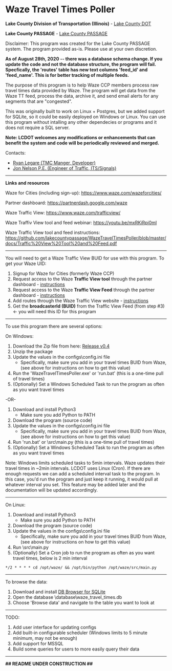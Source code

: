 # Waze Travel Times Poller
**Lake County Division of Transportation (Illinois)** - [Lake County DOT](https://www.lakecountyil.gov/transportation)

**Lake County PASSAGE** - [Lake County PASSAGE](https://www.lakecountypassage.com)

Disclaimer: This program was created for the Lake County PASSAGE system. The program provided as-is. Please use at your own discretion.

**As of August 28th, 2020 -- there was a database schema change. If you update the code and not the database structure,
the program will fail. Specfically, the 'routes' table has new text columns 'feed_id' and 'feed_name'. This is for better tracking of
multiple feeds.**

The purpose of this program is to help Waze CCP members process raw travel times data
provided by Waze. The program will get data from the Waze TT feed, process the data, archive it,
and send email alerts for any segments that are "congested".

This was originally built to work on Linux + Postgres, but we added support for SQLite, 
so it could be easily deployed on Windows or Linux. You can use this program without intalling any other dependecies or programs and it does not require a SQL server.

**Note: LCDOT welcomes any modifications or enhancements that can benefit the system and code will be 
periodically reviewed and merged.**

Contacts:
- [Ryan Legare (TMC Manger, Developer)](mailto:rlegare@lakecountyil.gov?subject=[GitHub%20Waze%20TT%20Poller]) 
- [Jon Nelson P.E. (Engineer of Traffic, ITS/Signals)](mailto:jpnelson@lakecountyil.govsubject=[GitHub%20Waze%20TT%20Poller])

---

**Links and resources**

Waze for Cities (including sign-up): https://www.waze.com/wazeforcities/

Partner dashboard: https://partnerdash.google.com/waze

Waze Traffic View: https://www.waze.com/trafficview/

Waze Traffiv View tool and feed webinar: https://youtu.be/mxRKiRpi0mI

Waze Traffic View tool and feed instructions: https://github.com/lakecountypassage/WazeTravelTimesPoller/blob/master/docs/Traffic%20View%20Tool%20and%20Feed.pdf

---

You will need to get a Waze Traffic View BUID for use with this program.
To get your Waze UID:
1. Signup for Waze for Cities (formerly Waze CCP)
2. Request access to the Waze **Traffic View tool** through the partner dashboard - [instructions](https://github.com/lakecountypassage/WazeTravelTimesPoller/blob/master/docs/Traffic%20View%20Tool%20and%20Feed.pdf)
3. Request access to the Waze **Traffic View Feed** through the partner dashboard - [instructions](https://github.com/lakecountypassage/WazeTravelTimesPoller/blob/master/docs/Traffic%20View%20Tool%20and%20Feed.pdf)
4. Add routes through the Waze Traffic View website - [instructions](https://github.com/lakecountypassage/WazeTravelTimesPoller/blob/master/docs/Traffic%20View%20Tool%20and%20Feed.pdf)
6. Get the **broadcasterId (BUID)** from the Traffic View Feed (from step #3) <- you will need this ID for this program

---

To use this program there are several options:

On Windows:
1. Download the Zip file from here: [Release v0.4](https://github.com/lakecountypassage/WazeTravelTimesPoller/releases/download/0.4/WazeTravelTimesPoller.zip)
2. Unzip the package
3. Update the values in the configs\config.ini file
    - Specifically, make sure you add in your travel times BUID from Waze, 
        (see above for instructions on how to get this value)
4. Run the 'WazeTravelTimesPoller.exe' or 'run.bat' (this is a one-time pull of travel times)
5. (Optionally) Set a Windows Scheduled Task to run the program as often as you want travel times

-OR-

1. Download and install Python3
    - Make sure you add Python to PATH
2. Download the program (source code)
3. Update the values in the configs\config.ini file
    - Specifically, make sure you add in your travel times BUID from Waze, 
        (see above for instructions on how to get this value)
4. Run 'run.bat' or \src\main.py (this is a one-time pull of travel times)
5. (Optionally) Set a Windows Scheduled Task to run the program as often as you want travel times

Note: Windows limits scheduled tasks to 5min intervals. Waze updates their travel times in ~2min intervals. LCDOT uses Linux (Cron). If there are enough requests we can add a scheduled interval task to the program. In this case, you'd run the program and just keep it running, it would pull at whatever interval you set. This feature may be added later and the documentation will be updated accordingly. 

---

On Linux:
1. Download and install Python3
    - Make sure you add Python to PATH
2. Download the program (source code)
3. Update the values in the configs\config.ini file
    - Specifically, make sure you add in your travel times BUID from Waze, 
        (see above for instructions on how to get this value)
4. Run \src\main.py
5. (Optionally) Set a Cron job to run the program as often as you want travel times, below is 2 min interval

`*/2 * * * * cd /opt/waze/ && /opt/bin/python /opt/waze/src/main.py`

---

To browse the data:
1. Download and install [DB Browser for SQLite](https://sqlitebrowser.org/)
2. Open the database \database\waze_travel_times.db
3. Choose 'Browse data' and navigate to the table you want to look at

---

TODO:
1. Add user interface for updating configs
2. Add built-in configurable scheduler (Windows limits to 5 minute minimum, may not be enough)
3. Add support for MSSQL
4. Build some queries for users to more easily query their data

---

**## README UNDER CONSTRUCTION ##**
